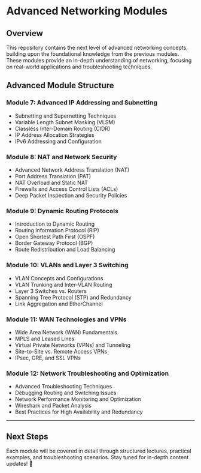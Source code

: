 # Advanced Networking Modules

## Overview
This repository contains the next level of advanced networking concepts, building upon the foundational knowledge from the previous modules. These modules provide an in-depth understanding of networking, focusing on real-world applications and troubleshooting techniques.

## Advanced Module Structure

### **Module 7: Advanced IP Addressing and Subnetting**
- Subnetting and Supernetting Techniques
- Variable Length Subnet Masking (VLSM)
- Classless Inter-Domain Routing (CIDR)
- IP Address Allocation Strategies
- IPv6 Addressing and Configuration

### **Module 8: NAT and Network Security**
- Advanced Network Address Translation (NAT)
- Port Address Translation (PAT)
- NAT Overload and Static NAT
- Firewalls and Access Control Lists (ACLs)
- Deep Packet Inspection and Security Policies

### **Module 9: Dynamic Routing Protocols**
- Introduction to Dynamic Routing
- Routing Information Protocol (RIP)
- Open Shortest Path First (OSPF)
- Border Gateway Protocol (BGP)
- Route Redistribution and Load Balancing

### **Module 10: VLANs and Layer 3 Switching**
- VLAN Concepts and Configurations
- VLAN Trunking and Inter-VLAN Routing
- Layer 3 Switches vs. Routers
- Spanning Tree Protocol (STP) and Redundancy
- Link Aggregation and EtherChannel

### **Module 11: WAN Technologies and VPNs**
- Wide Area Network (WAN) Fundamentals
- MPLS and Leased Lines
- Virtual Private Networks (VPNs) and Tunneling
- Site-to-Site vs. Remote Access VPNs
- IPsec, GRE, and SSL VPNs

### **Module 12: Network Troubleshooting and Optimization**
- Advanced Troubleshooting Techniques
- Debugging Routing and Switching Issues
- Network Performance Monitoring and Optimization
- Wireshark and Packet Analysis
- Best Practices for High Availability and Redundancy

---

## Next Steps
Each module will be covered in detail through structured lectures, practical examples, and troubleshooting scenarios. Stay tuned for in-depth content updates! 🚀
